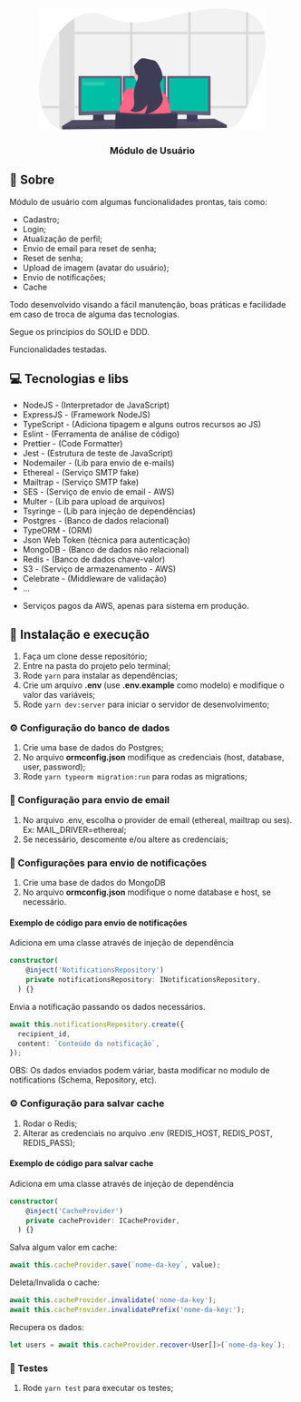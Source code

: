 <h3 align="center">
<img alt="dev" width="400px" src="./.github/undraw_programmer_imem.svg" />
</h3>
<h3 align="center">
  Módulo de Usuário
</h3>

## 🚀 Sobre

Módulo de usuário com algumas funcionalidades prontas, tais como:

- Cadastro;
- Login;
- Atualização de perfil;
- Envio de email para reset de senha;
- Reset de senha;
- Upload de imagem (avatar do usuário);
- Envio de notificações;
- Cache

Todo desenvolvido visando a fácil manutenção, boas práticas e facilidade em caso de troca de alguma das tecnologias.

Segue os principios do SOLID e DDD.

Funcionalidades testadas.

## 💻 Tecnologias e libs

- NodeJS - (Interpretador de JavaScript)
- ExpressJS - (Framework NodeJS)
- TypeScript - (Adiciona tipagem e alguns outros recursos ao JS)
- Eslint - (Ferramenta de análise de código)
- Prettier - (Code Formatter)
- Jest - (Estrutura de teste de JavaScript)
- Nodemailer - (Lib para envio de e-mails)
- Ethereal - (Serviço SMTP fake)
- Mailtrap - (Serviço SMTP fake)
- SES - (Serviço de envio de email - AWS)
- Multer - (Lib para upload de arquivos)
- Tsyringe - (Lib para injeção de dependências)
- Postgres - (Banco de dados relacional)
- TypeORM - (ORM)
- Json Web Token (técnica para autenticação)
- MongoDB - (Banco de dados não relacional)
- Redis - (Banco de dados chave-valor)
- S3 - (Serviço de armazenamento - AWS)
- Celebrate - (Middleware de validação)
- ...

* Serviços pagos da AWS, apenas para sistema em produção.

## 🚀 Instalação e execução

1. Faça um clone desse repositório;
2. Entre na pasta do projeto pelo terminal;
3. Rode `yarn` para instalar as dependências;
4. Crie um arquivo **.env** (use **.env.example** como modelo) e modifique o valor das variáveis;
5. Rode `yarn dev:server` para iniciar o servidor de desenvolvimento;

### ⚙ Configuração do banco de dados

1. Crie uma base de dados do Postgres;
2. No arquivo **ormconfig.json** modifique as credenciais (host, database, user, password);
3. Rode `yarn typeorm migration:run` para rodas as migrations;

### 📧 Configuração para envio de email

1. No arquivo .env, escolha o provider de email (ethereal, mailtrap ou ses).
   Ex: MAIL_DRIVER=ethereal;
2. Se necessário, descomente e/ou altere as credenciais;

### 🔔 Configurações para envio de notificações

1. Crie uma base de dados do MongoDB
2. No arquivo **ormconfig.json** modifique o nome database e host, se necessário.

#### Exemplo de código para envio de notificações

Adiciona em uma classe através de injeção de dependência

```ts
constructor(
    @inject('NotificationsRepository')
    private notificationsRepository: INotificationsRepository,
  ) {}
```

Envia a notificação passando os dados necessários.

```ts
await this.notificationsRepository.create({
  recipient_id,
  content: `Conteúdo da notificação`,
});
```

OBS: Os dados enviados podem váriar, basta modificar no modulo de notifications (Schema, Repository, etc).

### ⚙ Configuração para salvar cache

1. Rodar o Redis;
2. Alterar as credenciais no arquivo .env (REDIS_HOST, REDIS_POST, REDIS_PASS);

#### Exemplo de código para salvar cache

Adiciona em uma classe através de injeção de dependência

```ts
constructor(
    @inject('CacheProvider')
    private cacheProvider: ICacheProvider,
  ) {}
```

Salva algum valor em cache:

```ts
await this.cacheProvider.save(`nome-da-key`, value);
```

Deleta/Invalida o cache:

```ts
await this.cacheProvider.invalidate('nome-da-key');
await this.cacheProvider.invalidatePrefix('nome-da-key:');
```

Recupera os dados:

```ts
let users = await this.cacheProvider.recover<User[]>(`nome-da-key`);
```

### 🧪 Testes

1. Rode `yarn test` para executar os testes;
